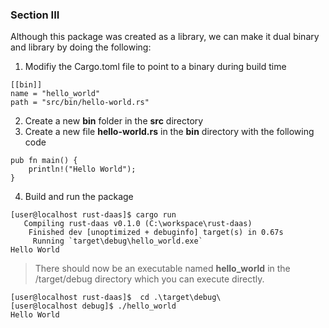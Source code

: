 ### Section III

Although this package was created as a library, we can make it dual binary and library by doing the following:

1. Modifiy the Cargo.toml file to point to a binary during build time

```
[[bin]]
name = "hello_world"
path = "src/bin/hello-world.rs"
```

2. Create a new **bin** folder in the __src__ directory
3. Create a new file **hello-world.rs** in the __bin__ directory with the following code

```
pub fn main() {
    println!("Hello World");
}
```

4. Build and run the package 

```
[user@localhost rust-daas]$ cargo run
   Compiling rust-daas v0.1.0 (C:\workspace\rust-daas)
    Finished dev [unoptimized + debuginfo] target(s) in 0.67s
     Running `target\debug\hello_world.exe`
Hello World
```

> There should now be an executable named **hello_world** in the /target/debug directory which you can execute directly.

```
[user@localhost rust-daas]$  cd .\target\debug\
[user@localhost debug]$ ./hello_world
Hello World
```